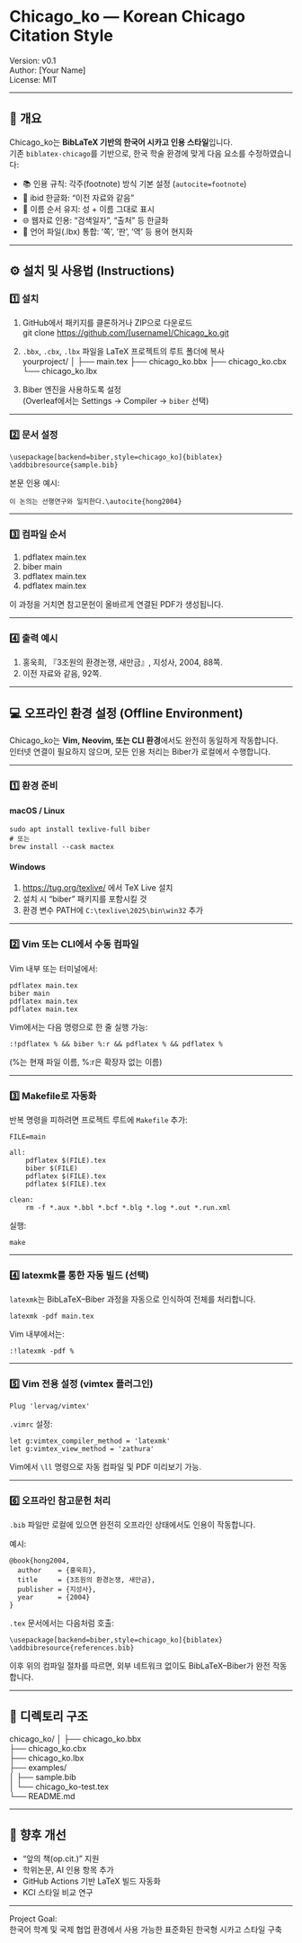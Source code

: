 # Chicago_ko — Korean Chicago Citation Style

Version: v0.1  
Author: [Your Name]  
License: MIT  

---

## 📘 개요

Chicago_ko는 **BibLaTeX 기반의 한국어 시카고 인용 스타일**입니다.  
기존 `biblatex-chicago`를 기반으로, 한국 학술 환경에 맞게 다음 요소를 수정하였습니다:

- 📚 인용 규칙: 각주(footnote) 방식 기본 설정 (`autocite=footnote`)
- 💬 ibid 한글화: “이전 자료와 같음”
- 🧍 이름 순서 유지: 성 + 이름 그대로 표시
- 🌐 웹자료 인용: “검색일자”, “출처” 등 한글화
- 🧾 언어 파일(.lbx) 통합: ‘쪽’, ‘판’, ‘역’ 등 용어 현지화

---

## ⚙️ 설치 및 사용법 (Instructions)

### 1️⃣ 설치

1. GitHub에서 패키지를 클론하거나 ZIP으로 다운로드  
       git clone https://github.com/[username]/Chicago_ko.git

2. `.bbx`, `.cbx`, `.lbx` 파일을 LaTeX 프로젝트의 루트 폴더에 복사  
       yourproject/
       │
       ├── main.tex
       ├── chicago_ko.bbx
       ├── chicago_ko.cbx
       └── chicago_ko.lbx

3. Biber 엔진을 사용하도록 설정  
   (Overleaf에서는 Settings → Compiler → `biber` 선택)

---

### 2️⃣ 문서 설정

    \usepackage[backend=biber,style=chicago_ko]{biblatex}
    \addbibresource{sample.bib}

본문 인용 예시:

    이 논의는 선행연구와 일치한다.\autocite{hong2004}

---

### 3️⃣ 컴파일 순서

1. pdflatex main.tex  
2. biber main  
3. pdflatex main.tex  
4. pdflatex main.tex  

이 과정을 거치면 참고문헌이 올바르게 연결된 PDF가 생성됩니다.

---

### 4️⃣ 출력 예시

1. 홍욱희, 『3조원의 환경논쟁, 새만금』, 지성사, 2004, 88쪽.  
2. 이전 자료와 같음, 92쪽.

---

## 💻 오프라인 환경 설정 (Offline Environment)

Chicago_ko는 **Vim, Neovim, 또는 CLI 환경**에서도 완전히 동일하게 작동합니다.  
인터넷 연결이 필요하지 않으며, 모든 인용 처리는 Biber가 로컬에서 수행합니다.

---

### 1️⃣ 환경 준비

#### macOS / Linux
    sudo apt install texlive-full biber
    # 또는
    brew install --cask mactex

#### Windows
1. https://tug.org/texlive/ 에서 TeX Live 설치  
2. 설치 시 “biber” 패키지를 포함시킬 것  
3. 환경 변수 PATH에 `C:\texlive\2025\bin\win32` 추가

---

### 2️⃣ Vim 또는 CLI에서 수동 컴파일

Vim 내부 또는 터미널에서:

    pdflatex main.tex
    biber main
    pdflatex main.tex
    pdflatex main.tex

Vim에서는 다음 명령으로 한 줄 실행 가능:

    :!pdflatex % && biber %:r && pdflatex % && pdflatex %

(%는 현재 파일 이름, %:r은 확장자 없는 이름)

---

### 3️⃣ Makefile로 자동화

반복 명령을 피하려면 프로젝트 루트에 `Makefile` 추가:

    FILE=main

    all:
        pdflatex $(FILE).tex
        biber $(FILE)
        pdflatex $(FILE).tex
        pdflatex $(FILE).tex

    clean:
        rm -f *.aux *.bbl *.bcf *.blg *.log *.out *.run.xml

실행:

    make

---

### 4️⃣ latexmk를 통한 자동 빌드 (선택)

`latexmk`는 BibLaTeX–Biber 과정을 자동으로 인식하여 전체를 처리합니다.

    latexmk -pdf main.tex

Vim 내부에서는:

    :!latexmk -pdf %

---

### 5️⃣ Vim 전용 설정 (vimtex 플러그인)

    Plug 'lervag/vimtex'

`.vimrc` 설정:

    let g:vimtex_compiler_method = 'latexmk'
    let g:vimtex_view_method = 'zathura'

Vim에서 `\ll` 명령으로 자동 컴파일 및 PDF 미리보기 가능.

---

### 6️⃣ 오프라인 참고문헌 처리

`.bib` 파일만 로컬에 있으면 완전히 오프라인 상태에서도 인용이 작동합니다.

예시:

    @book{hong2004,
      author    = {홍욱희},
      title     = {3조원의 환경논쟁, 새만금},
      publisher = {지성사},
      year      = {2004}
    }

`.tex` 문서에서는 다음처럼 호출:

    \usepackage[backend=biber,style=chicago_ko]{biblatex}
    \addbibresource{references.bib}

이후 위의 컴파일 절차를 따르면, 외부 네트워크 없이도 BibLaTeX–Biber가 완전 작동합니다.

---

## 📁 디렉토리 구조

chicago_ko/
│
├── chicago_ko.bbx  
├── chicago_ko.cbx  
├── chicago_ko.lbx  
├── examples/  
│   ├── sample.bib  
│   └── chicago_ko-test.tex  
└── README.md  

---

## 🧠 향후 개선

- “앞의 책(op.cit.)” 지원  
- 학위논문, AI 인용 항목 추가  
- GitHub Actions 기반 LaTeX 빌드 자동화  
- KCI 스타일 비교 연구  

---

Project Goal:  
한국어 학계 및 국제 협업 환경에서 사용 가능한 표준화된 한국형 시카고 스타일 구축
